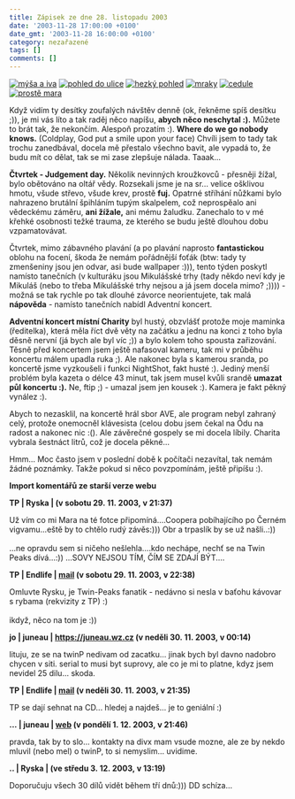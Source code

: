 ```yaml
---
title: Zápisek ze dne 28. listopadu 2003
date: '2003-11-28 17:00:00 +0100'
date_gmt: '2003-11-28 16:00:00 +0100'
category: nezařazené
tags: []
comments: []
---
```

<div >  <a href="/assets/migrated/old-images/mysaaiva.jpg"><img alt="mýša a iva" src="/assets/migrated/old-images/mysaaiva.jpg"></a>  <a href="/assets/migrated/old-images/smetanka.jpg"><img alt="pohled do ulice" src="/assets/migrated/old-images/smetanka.jpg"></a>  <a href="/assets/migrated/old-images/hornak.jpg"><img alt="hezký pohled" src="/assets/migrated/old-images/hornak.jpg"></a>  <a href="/assets/migrated/old-images/mraky.jpg"><img alt="mraky" src="/assets/migrated/old-images/mraky.jpg"></a>  <a href="/assets/migrated/old-images/cedule.jpg"><img alt="cedule" src="/assets/migrated/old-images/cedule.jpg"></a>  <a href="/assets/migrated/old-images/mara4.jpg"><img alt="prostě mara" src="/assets/migrated/old-images/mara4.jpg"></a>  </div>
<p>Když vidím ty desítky zoufalých návštěv denně (ok, řekněme spíš desítku ;)), je mi vás  líto a tak raděj něco napíšu, <strong>abych něco neschytal :).</strong> Můžete to brát tak, že nekončím.  Alespoň prozatím :). <strong>Where do we go nobody knows.</strong> (Coldplay, God put a smile upon your face)  Chvíli jsem to tady tak trochu zanedbával, docela mě přestalo všechno bavit,  ale vypadá to, že budu mít co dělat, tak se mi zase zlepšuje nálada. Taaak...</p>
<p><strong>Čtvrtek - Judgement day.</strong> Několik nevinných kroužkovců - přesněji žížal, bylo obětováno na  oltář vědy. Rozsekali jsme je na sr... velice ošklivou hmotu, všude střevo, všude krev, prostě  <strong>fuj.</strong> Opatrné stříhání nůžkami bylo nahrazeno brutální špihláním tupým skalpelem, což neprospěalo  ani vědeckému záměru, <strong>ani žížale,</strong> ani mému žaludku. Zanechalo to v mé křehké osobnosti težké trauma,  ze kterého se budu ještě dlouhou dobu vzpamatovávat.</p>
<p>Čtvrtek, mimo zábavného plavání (a po plavání naprosto <strong>fantastickou</strong> oblohu na focení,  škoda že nemám pořádnější foťák (btw: tady ty zmenšeniny jsou jen odvar, asi bude wallpaper :))),  tento týden poskytl namísto tanečních (v kulturáku jsou Mikulášské  trhy (tady někdo neví kdy je Mikuláš (nebo to třeba Mikulášské trhy nejsou a já jsem docela mimo? ;)))) -  možná se tak rychle  po tak dlouhé závorce neorientujete, tak malá <strong>nápověda</strong> - namísto tanečních nabídl Adventní koncert.</p>
<p><strong>Adventní koncert místní Charity</strong> byl hustý, obzvlášť protože moje maminka (ředitelka), která měla říct dvě věty  na začátku a jednu na konci z toho byla děsně nervní (já bych ale byl víc ;)) a bylo kolem toho spousta  zařizování. Těsně před koncertem jsem ještě nafasoval kameru, tak mi v průběhu koncertu málem upadla  ruka ;). Ale nakonec byla s kamerou sranda, po koncertě jsme vyzkoušeli i funkci NightShot, fakt husté :).  Jediný menší problém byla kazeta o délce 43 minut, tak jsem musel kvůli srandě <strong>umazat půl koncertu :).</strong>  Ne, ftip ;) - umazal jsem jen kousek :). Kamera je fakt pěkný vynález :).</p>
<p>Abych to nezasklil, na koncertě hrál sbor AVE, ale program nebyl zahraný celý, protože onemocněl  klávesista (celou dobu jsem čekal na Ódu na radost a nakonec nic :(). Ale závěrečné gospely se mi docela  líbily. Charita vybrala šestnáct litrů, což je docela pěkné...</p>
<p>Hmm... Moc často jsem v poslední době k počítači nezavítal, tak nemám žádné poznámky. Takže pokud si něco  povzpomínám, ještě připíšu :).</p>
<div class="import-komentaru">
<p><strong>Import komentářů ze starší verze webu</strong></p>
<div class="comment">
<p style="font-weight:bold"><span class="compredmet">TP</span> | <span class="comname">Ryska</span> | (v&nbsp;sobotu&nbsp;29.&nbsp;11.&nbsp;2003,&nbsp;v&nbsp;21:37)</p>
<p>Už vím co mi Mara na té fotce připomíná....Coopera pobíhajícího po Černém vigvamu...eště by to chtělo rudý závěs:))) Obr a trpaslík by se už našli..:)) <br>  <br> ...ne opravdu sem si ničeho nešlehla....kdo nechápe, nechť se na Twin Peaks dívá...:)) ...SOVY NEJSOU TÍM, ČÍM SE ZDAJÍ BÝT.... </p>
</div>
<div class="comment">
<p style="font-weight:bold"><span class="compredmet">TP</span> | <span class="comname">Endlife</span> |  <a href="mailto:jan.martinek@post.cz">mail</a> (v&nbsp;sobotu&nbsp;29.&nbsp;11.&nbsp;2003,&nbsp;v&nbsp;22:38)</p>
<p>Omluvte Rysku, je Twin-Peaks fanatik - nedávno si nesla v baťohu kávovar s rybama (rekvizity z TP) :) <br>  <br> ikdyž, něco na tom je :)) </p>
</div>
<div class="comment">
<p style="font-weight:bold"><span class="compredmet">jo</span> | <span class="comname">juneau</span> |  <a href="https://juneau.wz.cz">https://juneau.wz.cz</a> (v&nbsp;neděli&nbsp;30.&nbsp;11.&nbsp;2003,&nbsp;v&nbsp;00:14)</p>
<p>lituju, ze se na twinP nedivam od zacatku... jinak bych byl davno nadobro chycen v siti. serial to musi byt suprovy, ale co je mi to platne, kdyz jsem nevidel 25 dilu... skoda. </p>
</div>
<div class="comment">
<p style="font-weight:bold"><span class="compredmet">TP</span> | <span class="comname">Endlife</span> |  <a href="mailto:jan.martinek@post.cz">mail</a> (v&nbsp;neděli&nbsp;30.&nbsp;11.&nbsp;2003,&nbsp;v&nbsp;21:35)</p>
<p>TP se dají sehnat na CD... hledej a najdeš... je to geniální :) </p>
</div>
<div class="comment">
<p style="font-weight:bold"><span class="compredmet">...</span> | <span class="comname">juneau</span> |  <a href="https://juneau.wz.cz">web</a> (v&nbsp;pondělí&nbsp;1.&nbsp;12.&nbsp;2003,&nbsp;v&nbsp;21:46)</p>
<p>pravda, tak by to slo... kontakty na divx mam vsude mozne, ale ze by nekdo mluvil (nebo mel) o twinP, to si nemyslim... uvidime. </p>
</div>
<div class="comment">
<p style="font-weight:bold"><span class="compredmet">..</span> | <span class="comname">Ryska</span> | (ve&nbsp;středu&nbsp;3.&nbsp;12.&nbsp;2003,&nbsp;v&nbsp;13:19)</p>
<p>Doporučuju všech 30 dílů vidět během tří dnů:))) DD schíza... </p>
</div>
</div>
